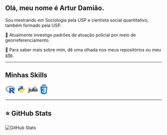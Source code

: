 ## Olá, meu nome é Artur Damião.

Sou mestrando em Sociologia pela USP e cientista social quantitativo, também formado pela USP.

🔭 Atualmente investigo padrões de atuação policial por meio de georreferenciamento.

💬 Para saber mais sobre mim, dê uma olhada nos meus repositórios ou meu [site](arturdamiao.com).

---

## Minhas Skills

<code><img height="32" src="https://raw.githubusercontent.com/github/explore/80688e429a7d4ef2fca1e82350fe8e3517d3494d/topics/r/r.png?size=48" alt="R"/></code>
<code><img height="32" src="https://raw.githubusercontent.com/github/explore/80688e429a7d4ef2fca1e82350fe8e3517d3494d/topics/python/python.png" alt="Python"/></code>
<code><img height="32" src="https://raw.githubusercontent.com/github/explore/80688e429a7d4ef2fca1e82350fe8e3517d3494d/topics/julia/julia.png" alt="Typescript"/></code>
<code><img height="32" src="https://raw.githubusercontent.com/github/explore/80688e429a7d4ef2fca1e82350fe8e3517d3494d/topics/css/css.png" alt="CSS"/></code>


---

## ⭐ GitHub Stats

![GitHub Stats](https://github-readme-stats.vercel.app/api?username=arturdamiao&show_icons=true)
